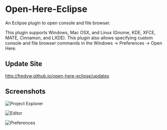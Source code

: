 Open-Here-Eclipse
=================

An Eclipse plugin to open console and file browser.

This plugin supports Windows, Mac OSX, and Linux (Gnome, KDE, XFCE, MATE, Cinnamon, and LXDE). This plugin also allows specifying custom console and file browser commands in the Windows -> Preferences -> Open Here.

Update Site
-----------
http://fredyw.github.io/open-here-eclipse/updates

Screenshots
-----------
![Project Explorer](https://raw.github.com/fredyw/open-here-eclipse/master/open-here-eclipse_project_explorer.png)

![Editor](https://raw.github.com/fredyw/open-here-eclipse/master/open-here-eclipse_editor.png)

![Preferences](https://raw.github.com/fredyw/open-here-eclipse/master/open-here-eclipse_preferences.png)
